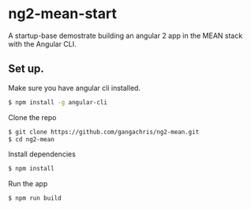 # ng2-mean-start
A startup-base demostrate building an angular 2 app in the MEAN stack with the Angular CLI.

## Set up.
Make sure you have angular cli installed.
```bash
$ npm install -g angular-cli
```

Clone the repo
```bash
$ git clone https://github.com/gangachris/ng2-mean.git
$ cd ng2-mean
```

Install dependencies
```bash
$ npm install
```

Run the app
```bash
$ npm run build
```
